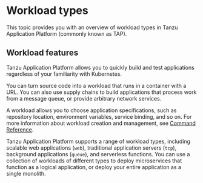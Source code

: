 # Workload types

This topic provides you with an overview of workload types in Tanzu Application Platform (commonly
known as TAP).

## Workload features

Tanzu Application Platform allows you to quickly build and test applications regardless of your familiarity with Kubernetes.

You can turn source code into a workload that runs in a container with a URL.
You can also use supply chains to build applications that process work from a message queue,
or provide arbitrary network services.

A workload allows you to choose application specifications, such as
repository location, environment variables, service binding, and so on.
For more information about workload creation and management, see
[Command Reference](../cli-plugins/apps/command-reference.md).

Tanzu Application Platform supports a range of workload types,
including scalable web applications (`web`), traditional application
servers (`tcp`), background applications (`queue`), and serverless functions.
You can use a collection of workloads of different types to deploy
microservices that function as a logical application, or deploy your
entire application as a single monolith.
